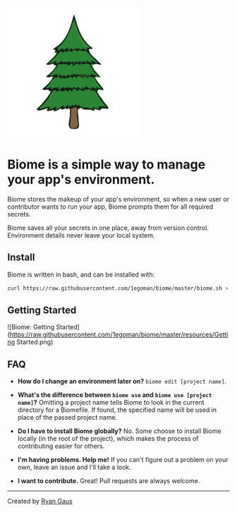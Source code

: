 <img src="https://raw.githubusercontent.com/1egoman/biome/master/resources/logo.png" style="width: 300px;" />

# Biome is a simple way to manage your app's environment.
Biome stores the makeup of your app's environment, so when a new user or contributor wants to run
your app, Biome prompts them for all required secrets. 

Biome saves all your secrets in one place, away from version control. Environment details never
leave your local system.

## Install
Biome is written in bash, and can be installed with:
```bash
curl https://raw.githubusercontent.com/1egoman/biome/master/biome.sh > /usr/local/bin/biome
```

## Getting Started
![Biome: Getting Started](https://raw.githubusercontent.com/1egoman/biome/master/resources/Getting Started.png)

## FAQ
- **How do I change an environment later on?** `biome edit [project name]`.

- **What's the difference between `biome use` and `biome use [project name]`?**
Omitting a project name tells Biome to look in the current directory for a Biomefile. If found,
the specified name will be used in place of the passed project name.

- **Do I have to install Biome globally?**
No. Some choose to install Biome locally (in the root of the project), which makes the process of
contributing easier for others.

- **I'm having problems. Help me!**
If you can't figure out a problem on your own, leave an issue and I'll take a look.

- **I want to contribute.**
Great! Pull requests are always welcome.

----------
Created by [Ryan Gaus](http://rgaus.net)
